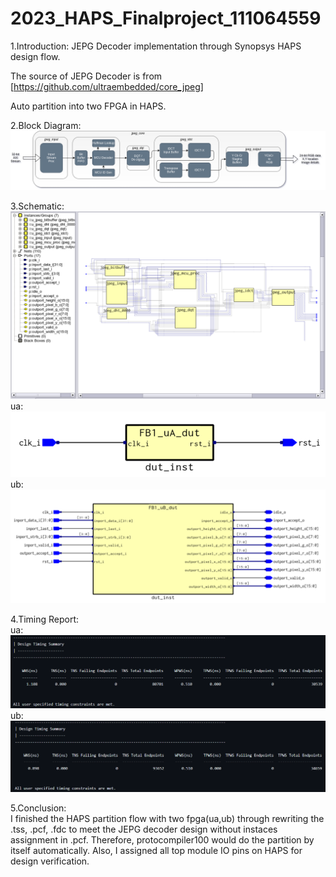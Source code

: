 # 2023_HAPS_Finalproject_111064559
1.Introduction:
JEPG Decoder implementation through Synopsys HAPS design flow.

The source of JEPG Decoder is from [https://github.com/ultraembedded/core_jpeg]

Auto partition into two FPGA in HAPS.  

2.Block Diagram:  
![block_diagram](block_diagram.png)  

3.Schematic:  
![JPEG DECODER](schematic.png)  
ua:  
![ua_schem](ua_schem.png)  
ub:  
![ub_schem](ub_schem.png)   

4.Timing Report:  
ua:  
![ua](ua1.png)  
ub:  
![ub](ub1.png)  

5.Conclusion:  
I finished the HAPS partition flow with two fpga(ua,ub) through rewriting the .tss, .pcf, .fdc to meet the JEPG decoder design without instaces assignment in .pcf.
Therefore, protocompiler100 would do the partition by itself automatically.
Also, I assigned all top module IO pins on HAPS for design verification.
